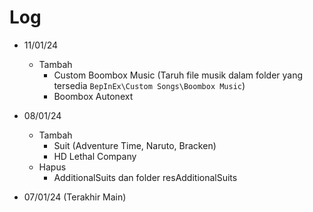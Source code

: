 # Log

* 11/01/24
   * Tambah
      * Custom Boombox Music (Taruh file musik dalam folder yang tersedia `BepInEx\Custom Songs\Boombox Music`)
      * Boombox Autonext

* 08/01/24
   * Tambah
      * Suit (Adventure Time, Naruto, Bracken)
      * HD Lethal Company
   * Hapus
      * AdditionalSuits dan folder resAdditionalSuits

* 07/01/24 (Terakhir Main)
